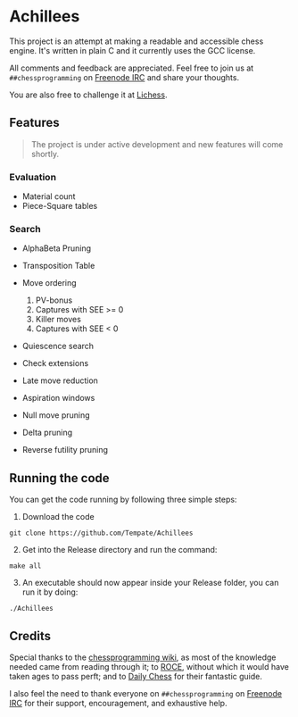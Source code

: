 # Achillees

This project is an attempt at making a readable and accessible chess engine. It's written in plain C and it currently uses the GCC license.

All comments and feedback are appreciated. Feel free to join us at `##chessprogramming` on [Freenode IRC](https://webchat.freenode.net) and share your thoughts.

You are also free to challenge it at [Lichess](https://lichess.org/@/Achillees).

## Features

> The project is under active development and new features will come shortly.

### Evaluation
- Material count
- Piece-Square tables

### Search
- AlphaBeta Pruning
- Transposition Table

- Move ordering
  1. PV-bonus
  2. Captures with SEE >= 0
  3. Killer moves
  4. Captures with SEE < 0

- Quiescence search
- Check extensions
- Late move reduction
- Aspiration windows

- Null move pruning
- Delta pruning
- Reverse futility pruning

## Running the code

You can get the code running by following three simple steps:

1. Download the code
```
git clone https://github.com/Tempate/Achillees
```

2. Get into the Release directory and run the command:
```
make all
```

3. An executable should now appear inside your Release folder, you can run it by doing: 
```
./Achillees
```

## Credits

Special thanks to the [chessprogramming wiki](https://www.chessprogramming.org/Main_Page), as most of the knowledge needed came from reading through it; to [ROCE](http://www.rocechess.ch/rocee.html), without which it would have taken ages to pass perft; and to [Daily Chess](https://www.dailychess.com/rival/programming/index.php) for their fantastic guide.

I also feel the need to thank everyone on `##chessprogramming` on [Freenode IRC](https://webchat.freenode.net) for their support, encouragement, and exhaustive help.

